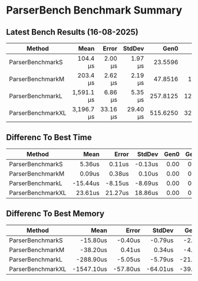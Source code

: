 # ParserBench Benchmark Summary

## Latest Bench Results (16-08-2025)

|Method|Mean|Error|StdDev|Gen0|Gen1|Gen2|Allocated|
|----------------------- |----------:|---------:|---------:|---------:|--------:|-----------:|-----------:|
|ParserBenchmarkS|104.4 μs|2.00 μs|1.97 μs|23.5596|5.3711|0.0000|386.85 KB|
|ParserBenchmarkM|203.4 μs|2.62 μs|2.19 μs|47.8516|14.6484|0.0000|782.84 KB|
|ParserBenchmarkL|1,591.1 μs|6.86 μs|5.35 μs|257.8125|126.9531|33.2031|3912.42 KB|
|ParserBenchmarkXL|3,196.7 μs|33.16 μs|29.40 μs|515.6250|324.2188|66.4063|7823.04 KB|

## Differenc To Best Time

|Method|Mean|Error|StdDev|Gen0|Gen1|Gen2|Allocated|
|----------------------- |----------:|---------:|---------:|---------:|--------:|-----------:|-----------:|
|ParserBenchmarkS|5.36us|0.11us|-0.13us|0.00|0.00|0.00|0.00KB|
|ParserBenchmarkM|0.09us|0.38us|0.10us|0.00|0.00|0.00|0.00KB|
|ParserBenchmarkL|-15.44us|-8.15us|-8.69us|0.00|0.00|0.00|0.00KB|
|ParserBenchmarkXL|23.61us|21.27us|18.86us|0.00|0.00|0.00|0.00KB|

## Differenc To Best Memory

|Method|Mean|Error|StdDev|Gen0|Gen1|Gen2|Allocated|
|----------------------- |----------:|---------:|---------:|---------:|--------:|-----------:|-----------:|
|ParserBenchmarkS|-15.80us|-0.40us|-0.79us|-2.44|-1.10|0.00|-38.66KB|
|ParserBenchmarkM|-38.20us|0.41us|0.34us|-4.64|-2.69|0.00|-78.09KB|
|ParserBenchmarkL|-288.90us|-5.05us|-5.79us|-21.48|-60.55|3.91|-390.73KB|
|ParserBenchmarkXL|-1547.10us|-57.80us|-64.01us|-39.06|-175.78|11.72|-781.30KB|
